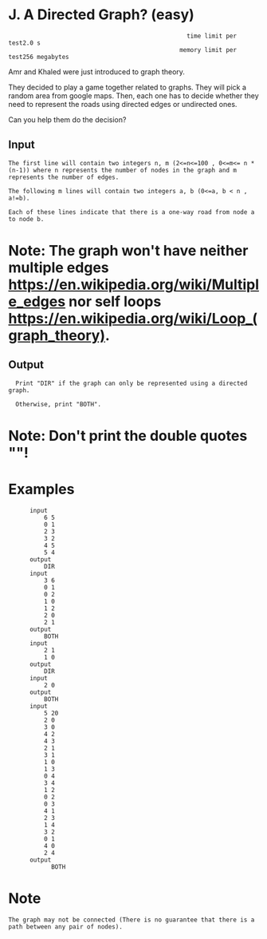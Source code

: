 # J. A Directed Graph? (easy)
                                                      time limit per test2.0 s  
                                                    memory limit per test256 megabytes

Amr and Khaled were just introduced to graph theory.

They decided to play a game together related to graphs. They will pick a random area from google maps. Then, each one has to decide whether they need to represent the roads using directed edges or undirected ones.

Can you help them do the decision?

## Input
    The first line will contain two integers n, m (2<=n<=100 , 0<=m<= n *(n-1)) where n represents the number of nodes in the graph and m represents the number of edges.

    The following m lines will contain two integers a, b (0<=a, b < n , a!=b).

    Each of these lines indicate that there is a one-way road from node a to node b.

# Note: The graph won't have neither multiple edges https://en.wikipedia.org/wiki/Multiple_edges nor self loops https://en.wikipedia.org/wiki/Loop_(graph_theory).

## Output
      Print "DIR" if the graph can only be represented using a directed graph.

      Otherwise, print "BOTH".

# Note: Don't print the double quotes ""!

# Examples
          input
              6 5
              0 1
              2 3
              3 2
              4 5
              5 4
          output
              DIR
          input
              3 6
              0 1
              0 2
              1 0
              1 2
              2 0
              2 1
          output
              BOTH
          input
              2 1
              1 0
          output
              DIR
          input
              2 0
          output
              BOTH
          input
              5 20
              2 0
              3 0
              4 2
              4 3
              2 1
              3 1
              1 0
              1 3
              0 4
              3 4
              1 2
              0 2
              0 3
              4 1
              2 3
              1 4
              3 2
              0 1
              4 0
              2 4
          output
                BOTH
# Note

    The graph may not be connected (There is no guarantee that there is a path between any pair of nodes).
